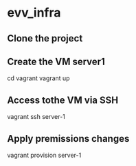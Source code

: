 # evv_infra


## Clone the project
## Create the VM server1
cd vagrant
vagrant up

## Access tothe VM via SSH
vagrant ssh server-1

## Apply premissions changes
vagrant provision server-1